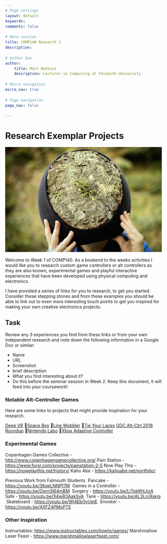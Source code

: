 ```yaml
---
# Page settings
layout: default
keywords:
comments: false

# Hero section
title: COMP140 Research 1
description: 

# Author box
author:
    title: Matt Watkins
    description: Lecturer in Computing at Falmouth University

# Micro navigation
micro_nav: true

# Page navigation
page_nav: false
    
---
```


# Research Exemplar Projects

![Marshmallow Laser Feast](images/marshmallow.png)

Welcome to Week 1 of COMP140. As a bookend to the weeks activities I would like you to research custom game controllers or alt controllers as they are also known, experimental games and playful interactive experiences that have been developed using physical computing and electronics. 

I have provided a series of links for you to research, to get you started. Consider these stepping stones and from these examples you should be able to link out to even more interesting touch points to get you inspired for making your own creative electronics projects:

## Task

Review any 3 experiences you find from these links or from your own independent research and note down the following information in a Google Doc or similar: 

- Name
- URL
- Screenshot
- brief description
- What you find interesting about it?
- Do this before the seminar session in Week 2. Keep this document, it will feed into your coursework! 

### Notable Alt-Controller Games 

Here are some links to projects that might provide inspiration for your research. 

[Deep VR](https://www.polygon.com/2015/3/2/8133675/deep-vr-meditation) 
􏰀[Space Box](https://www.gamasutra.com/view/news/290700/ALTCTRLGDC_Showcase_Spacebox.php)
􏰀[Line Wobbler](http://wobblylabs.com/projects/wobble) 
􏰀[Tie Your Laces](https://twitter.com/wethrowswitches/status/1181557419199094784)
[GDC Alt-Ctrl 2018 Roundup](https://www.gamasutra.com/altctrlgdc2018)
􏰀[Nintendo Labo](https://www.nintendo.co.uk/Nintendo-Labo/NintendoLabo-1328637.html) 
􏰀[Xbox Adaptive Controller](https://www.microsoft.com/en-gb/p/xbox-adaptive-controller/8nsdbhz1n3d8)

### Experimental Games

Copenhagen Games Collective - http://www.copenhagengamecollective.org/
Pain Station - https://www.fursr.com/projects/painstation-2-5
Now Play This - https://nowplaythis.net/history/
Kaho Abe - https://kahoabe.net/portfolio/

Previous Work from Falmouth Students 
Pancake - https://youtu.be/36qeLNNPf7M  Games in a Controller - https://youtu.be/Oqrn3l64mBM  Surgery - https://youtu.be/LiTpkKHJizA  Safe - https://youtu.be/X4wB3AakSvA  Tank - https://youtu.be/AL3LrcRskig  Skateboard - https://youtu.be/Wj4EbOyUejE  Snooker - https://youtu.be/4XFZ4PMoPTE 

### Other Inspiration

Instructables: https://www.instructables.com/howto/games/
Marshmallow Laser Feast - https://www.marshmallowlaserfeast.com/


